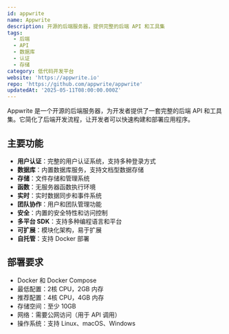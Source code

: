 ```yaml
---
id: appwrite
name: Appwrite
description: 开源的后端服务器，提供完整的后端 API 和工具集
tags:
  - 后端
  - API
  - 数据库
  - 认证
  - 存储
category: 低代码开发平台
website: 'https://appwrite.io'
repo: 'https://github.com/appwrite/appwrite'
updatedAt: '2025-05-11T08:00:00.000Z'
---
```


Appwrite 是一个开源的后端服务器，为开发者提供了一套完整的后端 API 和工具集。它简化了后端开发流程，让开发者可以快速构建和部署应用程序。

## 主要功能

- **用户认证**：完整的用户认证系统，支持多种登录方式
- **数据库**：内置数据库服务，支持文档型数据存储
- **存储**：文件存储和管理系统
- **函数**：无服务器函数执行环境
- **实时**：实时数据同步和事件系统
- **团队协作**：用户和团队管理功能
- **安全**：内置的安全特性和访问控制
- **多平台 SDK**：支持多种编程语言和平台
- **可扩展**：模块化架构，易于扩展
- **自托管**：支持 Docker 部署

## 部署要求

- Docker 和 Docker Compose
- 最低配置：2核 CPU，2GB 内存
- 推荐配置：4核 CPU，4GB 内存
- 存储空间：至少 10GB
- 网络：需要公网访问（用于 API 调用）
- 操作系统：支持 Linux、macOS、Windows 
